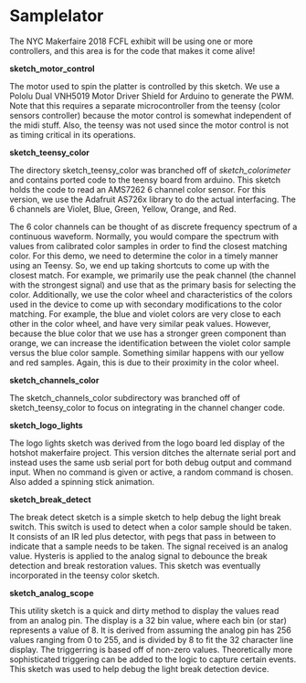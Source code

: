 # Samplelator
The NYC Makerfaire 2018 FCFL exhibit will be using one or more controllers, and this area is for the code that makes it come alive!

__sketch_motor_control__

The motor used to spin the platter is controlled by this sketch. We use a Pololu Dual VNH5019 Motor Driver Shield for Arduino to generate the PWM. Note that this requires a separate microcontroller from the teensy (color sensors controller) because the motor control is somewhat independent of the midi stuff. Also, the teensy was not used since the motor control is not as timing critical in its operations.

__sketch_teensy_color__

The directory sketch_teensy_color was branched off of *sketch_colorimeter* and contains ported code to the teensy board from arduino. This sketch holds the code to read an AMS7262 6 channel color sensor. For this version, we use the Adafruit AS726x library to do the actual interfacing. The 6 channels are Violet, Blue, Green, Yellow, Orange, and Red. 

The 6 color channels can be thought of as discrete frequency spectrum of a continuous waveform. Normally, you would compare the spectrum with values from calibrated color samples in order to find the closest matching color. For this demo, we need to determine the color in a timely manner using an Teensy. So, we end up taking shortcuts to come up with the closest match. For example, we primarily use the peak channel (the channel with the strongest signal) and use that as the primary basis for selecting the color. Additionally, we use the color wheel and characteristics of the colors used in the device to come up with secondary modifications to the color matching. For example, the blue and violet colors are very close to each other in the color wheel, and have very similar peak values. However, because the blue color that we use has a stronger green component than orange, we can increase the identification between the violet color sample versus the blue color sample. Something similar happens with our yellow and red samples. Again, this is due to their proximity in the color wheel.

__sketch_channels_color__

The sketch_channels_color subdirectory was branched off of sketch_teensy_color to focus on integrating in the channel changer code.

__sketch_logo_lights__

The logo lights sketch was derived from the logo board led display of the hotshot makerfaire project. This version ditches the alternate serial port and instead uses the same usb serial port for both debug output and command input. When no command is given or active, a random command is chosen. Also added a spinning stick animation.

__sketch_break_detect__

The break detect sketch is a simple sketch to help debug the light break switch. This switch is used to detect when a color sample should be taken. It consists of an IR led plus detector, with pegs that pass in between to indicate that a sample needs to be taken. The signal received is an analog value. Hysteris is applied to the analog signal to debounce the break detection and break restoration values. This sketch was eventually incorporated in the teensy color sketch.

__sketch_analog_scope__

This utility sketch is a quick and dirty method to display the values read from an analog pin. The display is a 32 bin value, where each bin (or star) represents a value of 8. It is derived from assuming the analog pin has 256 values ranging from 0 to 255, and is divided by 8 to fit the 32 character line display. The triggerring is based off of non-zero values. Theoretically more sophisticated triggering can be added to the logic to capture certain events. This sketch was used to help debug the light break detection device.
